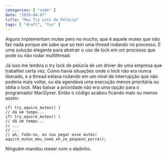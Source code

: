 ```yaml
---
categories: [ "code" ]
date: "2020-04-07"
title: "Meu Try Lock de Pelúcia"
tags: [ "draft", "fun" ]
---
```

Alguns implementam mutex pero no mucho, que é aquele mutex que não faz nada porque ele sabe que só tem uma thread rodando no processo. É uma solução elegante para abstrair o uso de lock em um processo que pode ou não rodar multithread.

Já isso me lembra o try lock de pelúcia de um driver de uma empresa que trabalhei certa vez. Como havia situações onde o lock não era nunca liberado, e a thread estava rodando em um nível de interrupção que não poderia mais voltar, ou ela agendava uma execução menos prioritária ou obtia o lock. Mas baixar a prioridade não era uma opção para o programador MacGyver. Então o código acabou ficando mais ou menos assim:

    if( try_aquire_mutex() )
    // dá um tempo...
    if( try_aquire_mutex() )
    // dá um tempo...
    // ...
    // ...
    // ah, foda-se, eu vou pegar esse mutex!
    aquire_mutex_meu_nome_eh_ze_pequeno_porra();

Ninguém mandou mexer com o dadinho.
